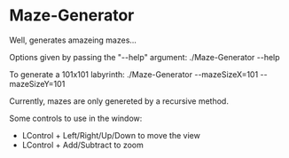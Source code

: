 # Maze-Generator
Well, generates amazeing mazes...

Options given by passing the "--help" argument:		./Maze-Generator --help

To generate a 101x101 labyrinth: ./Maze-Generator --mazeSizeX=101 --mazeSizeY=101

Currently, mazes are only genereted by a recursive method.

Some controls to use in the window:
- LControl + Left/Right/Up/Down 	to move the view
- LControl + Add/Subtract 			  to zoom
